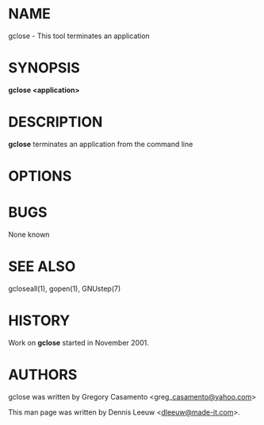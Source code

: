 NAME
====

gclose - This tool terminates an application

SYNOPSIS
========

**gclose &lt;application&gt;**

DESCRIPTION
===========

**gclose** terminates an application from the command line

OPTIONS
=======

BUGS
====

None known

SEE ALSO
========

gcloseall(1), gopen(1), GNUstep(7)

HISTORY
=======

Work on **gclose** started in November 2001.

AUTHORS
=======

gclose was written by Gregory Casamento &lt;greg\_casamento@yahoo.com&gt;

This man page was written by Dennis Leeuw &lt;dleeuw@made-it.com&gt;.
